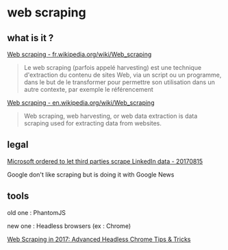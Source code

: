 # web scraping

## what is it ?

[Web scraping - fr.wikipedia.org/wiki/Web_scraping](https://fr.wikipedia.org/wiki/Web_scraping)

> Le web scraping (parfois appelé harvesting) est une technique d'extraction du contenu de sites Web, via un script ou un programme, dans le but de le transformer pour permettre son utilisation dans un autre contexte, par exemple le référencement

[Web scraping - en.wikipedia.org/wiki/Web_scraping](https://en.wikipedia.org/wiki/Web_scraping)

> Web scraping, web harvesting, or web data extraction is data scraping used for extracting data from websites.

## legal

[Microsoft ordered to let third parties scrape LinkedIn data - 20170815](https://www.theverge.com/2017/8/15/16148250/microsoft-linkedin-third-party-data-access-judge-ruling)

Google don't like scraping but is doing it with Google News

## tools

old one : PhantomJS

new one : Headless browsers (ex : Chrome)

[Web Scraping in 2017: Advanced Headless Chrome Tips & Tricks](https://blog.phantombuster.com/web-scraping-in-2017-headless-chrome-tips-tricks-4d6521d695e8)
